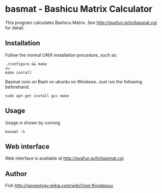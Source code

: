 # basmat - Bashicu Matrix Calculator

This program calculates Bashicu Matrix. See http://gyafun.jp/ln/basmat.cgi for detail.

## Installation

Follow the normal UNIX installation procedure, such as:

    ./configure && make
    su
    make install

Basmat runs on Bash on ubuntu on Windows. Just run the following beforehand.

    sudo apt-get install gcc make

## Usage

Usage is shown by running

    basmat -h

## Web interface

Web interface is available at
http://gyafun.jp/ln/basmat.cgi

## Author

Fish http://googology.wikia.com/wiki/User:Kyodaisuu
